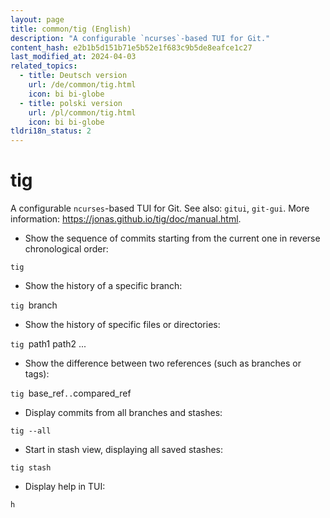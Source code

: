 ```yaml
---
layout: page
title: common/tig (English)
description: "A configurable `ncurses`-based TUI for Git."
content_hash: e2b1b5d151b71e5b52e1f683c9b5de8eafce1c27
last_modified_at: 2024-04-03
related_topics:
  - title: Deutsch version
    url: /de/common/tig.html
    icon: bi bi-globe
  - title: polski version
    url: /pl/common/tig.html
    icon: bi bi-globe
tldri18n_status: 2
---
```

# tig

A configurable `ncurses`-based TUI for Git.
See also: `gitui`, `git-gui`.
More information: <https://jonas.github.io/tig/doc/manual.html>.

- Show the sequence of commits starting from the current one in reverse chronological order:

`tig`

- Show the history of a specific branch:

`tig `<span class="tldr-var badge badge-pill bg-dark-lm bg-white-dm text-white-lm text-dark-dm font-weight-bold">branch</span>

- Show the history of specific files or directories:

`tig `<span class="tldr-var badge badge-pill bg-dark-lm bg-white-dm text-white-lm text-dark-dm font-weight-bold">path1 path2 ...</span>

- Show the difference between two references (such as branches or tags):

`tig `<span class="tldr-var badge badge-pill bg-dark-lm bg-white-dm text-white-lm text-dark-dm font-weight-bold">base_ref</span>`..`<span class="tldr-var badge badge-pill bg-dark-lm bg-white-dm text-white-lm text-dark-dm font-weight-bold">compared_ref</span>

- Display commits from all branches and stashes:

`tig --all`

- Start in stash view, displaying all saved stashes:

`tig stash`

- Display help in TUI:

`h`
